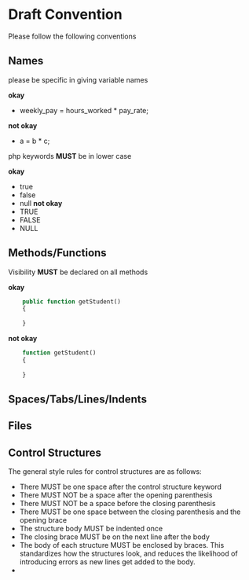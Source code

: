 # Draft Convention
Please follow the following conventions

## Names
please be specific in giving variable names

**okay**

* weekly_pay = hours_worked * pay_rate;

**not okay**

* a = b * c;

php keywords **MUST** be in lower case
 
 **okay**
 * true
 * false
 * null
 **not okay**
 * TRUE
 * FALSE
 * NULL

## Methods/Functions
Visibility **MUST** be declared on all methods

**okay**
```php
    public function getStudent()
    {
        
    }
```

**not okay**
```php
    function getStudent()
    {
        
    }
```

## Spaces/Tabs/Lines/Indents
 
## Files

## Control Structures
The general style rules for control structures are as follows:

* There MUST be one space after the control structure keyword
* There MUST NOT be a space after the opening parenthesis
* There MUST NOT be a space before the closing parenthesis
* There MUST be one space between the closing parenthesis and the opening brace
* The structure body MUST be indented once
* The closing brace MUST be on the next line after the body
* The body of each structure MUST be enclosed by braces. This standardizes how the structures look, and reduces the likelihood of introducing errors as new lines get added to the body.
* 





 